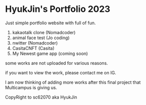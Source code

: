 # HyukJin's Portfolio 2023

Just simple portfolio website with full of fun.

 1. kakaotalk clone (Nomadcoder)
 2. animal face test (Jo coding)
 3. nwitter (Nomadcoder)
 4. CasitaCNFT (Casita)
 5. My Newest game app (coming soon)

some works are not uploaded for various reasons.

if you want to view the work, please contact me on IG.

I am now thinking of adding more works after this final project that Multicampus is giving us.

CopyRight to sc62070 aka HyukJin
